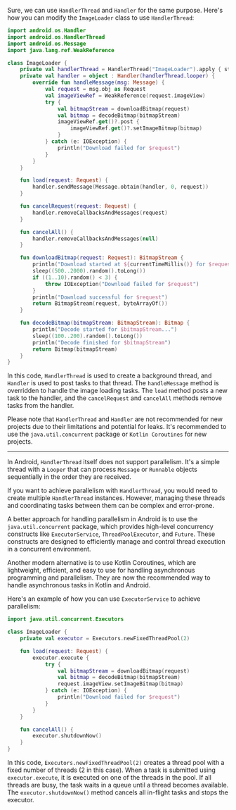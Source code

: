 
Sure, we can use `HandlerThread` and `Handler` for the same purpose. Here's how you can modify the `ImageLoader` class to use `HandlerThread`:

```kotlin
import android.os.Handler
import android.os.HandlerThread
import android.os.Message
import java.lang.ref.WeakReference

class ImageLoader {
    private val handlerThread = HandlerThread("ImageLoader").apply { start() }
    private val handler = object : Handler(handlerThread.looper) {
        override fun handleMessage(msg: Message) {
            val request = msg.obj as Request
            val imageViewRef = WeakReference(request.imageView)
            try {
                val bitmapStream = downloadBitmap(request)
                val bitmap = decodeBitmap(bitmapStream)
                imageViewRef.get()?.post {
                    imageViewRef.get()?.setImageBitmap(bitmap)
                }
            } catch (e: IOException) {
                println("Download failed for $request")
            }
        }
    }

    fun load(request: Request) {
        handler.sendMessage(Message.obtain(handler, 0, request))
    }

    fun cancelRequest(request: Request) {
        handler.removeCallbacksAndMessages(request)
    }

    fun cancelAll() {
        handler.removeCallbacksAndMessages(null)
    }

    fun downloadBitmap(request: Request): BitmapStream {
        println("Download started at ${currentTimeMillis()} for $request...")
        sleep((500..2000).random().toLong())
        if ((1..10).random() < 3) {
            throw IOException("Download failed for $request")
        }
        println("Download successful for $request")
        return BitmapStream(request, byteArrayOf())
    }

    fun decodeBitmap(bitmapStream: BitmapStream): Bitmap {
        println("Decode started for $bitmapStream...")
        sleep((100..200).random().toLong())
        println("Decode finished for $bitmapStream")
        return Bitmap(bitmapStream)
    }
}
```

In this code, `HandlerThread` is used to create a background thread, and `Handler` is used to post tasks to that thread. The `handleMessage` method is overridden to handle the image loading tasks. The `load` method posts a new task to the handler, and the `cancelRequest` and `cancelAll` methods remove tasks from the handler.

Please note that `HandlerThread` and `Handler` are not recommended for new projects due to their limitations and potential for leaks. It's recommended to use the `java.util.concurrent` package or `Kotlin Coroutines` for new projects.


----
In Android, `HandlerThread` itself does not support parallelism. It's a simple thread with a `Looper` that can process `Message` or `Runnable` objects sequentially in the order they are received.

If you want to achieve parallelism with `HandlerThread`, you would need to create multiple `HandlerThread` instances. However, managing these threads and coordinating tasks between them can be complex and error-prone.

A better approach for handling parallelism in Android is to use the `java.util.concurrent` package, which provides high-level concurrency constructs like `ExecutorService`, `ThreadPoolExecutor`, and `Future`. These constructs are designed to efficiently manage and control thread execution in a concurrent environment.

Another modern alternative is to use Kotlin Coroutines, which are lightweight, efficient, and easy to use for handling asynchronous programming and parallelism. They are now the recommended way to handle asynchronous tasks in Kotlin and Android.

Here's an example of how you can use `ExecutorService` to achieve parallelism:

```kotlin
import java.util.concurrent.Executors

class ImageLoader {
    private val executor = Executors.newFixedThreadPool(2)

    fun load(request: Request) {
        executor.execute {
            try {
                val bitmapStream = downloadBitmap(request)
                val bitmap = decodeBitmap(bitmapStream)
                request.imageView.setImageBitmap(bitmap)
            } catch (e: IOException) {
                println("Download failed for $request")
            }
        }
    }

    fun cancelAll() {
        executor.shutdownNow()
    }
}
```

In this code, `Executors.newFixedThreadPool(2)` creates a thread pool with a fixed number of threads (2 in this case). When a task is submitted using `executor.execute`, it is executed on one of the threads in the pool. If all threads are busy, the task waits in a queue until a thread becomes available. The `executor.shutdownNow()` method cancels all in-flight tasks and stops the executor.